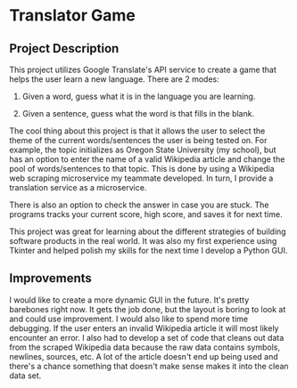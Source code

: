 # Translator Game

## Project Description

This project utilizes Google Translate's API service to create a game that helps the user learn a new language. There are 2 modes:

1. Given a word, guess what it is in the language you are learning.

2. Given a sentence, guess what the word is that fills in the blank.

The cool thing about this project is that it allows the user to select the theme of the current words/sentences the user is being tested on. For example, the topic
initializes as Oregon State University (my school), but has an option to enter the name of a valid Wikipedia article and change the pool of words/sentences to that
topic. This is done by using a Wikipedia web scraping microservice my teammate developed. In turn, I provide a translation service as a microservice.

There is also an option to check the answer in case you are stuck. The programs tracks your current score, high score, and saves it for next time.

This project was great for learning about the different strategies of building software products in the real world. It was also my first experience using Tkinter
and helped polish my skills for the next time I develop a Python GUI.

## Improvements

I would like to create a more dynamic GUI in the future. It's pretty barebones right now. It gets the job done, but the layout is boring to look at and could use
improvement. I would also like to spend more time debugging. If the user enters an invalid Wikipedia article it will most likely encounter an error. I also had
to develop a set of code that cleans out data from the scraped Wikipedia data because the raw data contains symbols, newlines, sources, etc. A lot of the article 
doesn't end up being used and there's a chance something that doesn't make sense makes it into the clean data set. 
